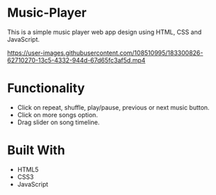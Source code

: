 # Music-Player
This is a simple music player web app design using HTML, CSS and JavaScript.

https://user-images.githubusercontent.com/108510995/183300826-62710270-13c5-4332-944d-67d65fc3af5d.mp4

# Functionality
* Click on repeat, shuffle, play/pause, previous or next music button.
* Click on more songs option.
* Drag slider on song timeline.

# Built With

* HTML5
* CSS3
* JavaScript

